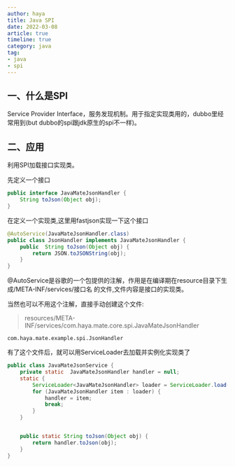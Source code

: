 ```yaml
---
author: haya
title: Java SPI
date: 2022-03-08
article: true
timeline: true
category: java
tag:
- java
- spi
---
```

## 一、什么是SPI
Service Provider Interface，服务发现机制。用于指定实现类用的，dubbo里经常用到(but dubbo的spi跟jdk原生的spi不一样)。

## 二、应用
利用SPI加载接口实现类。

先定义一个接口
```java
public interface JavaMateJsonHandler {
    String toJson(Object obj);
}
```

在定义一个实现类,这里用fastjson实现一下这个接口
```java
@AutoService(JavaMateJsonHandler.class)
public class JsonHandler implements JavaMateJsonHandler {
    public  String toJson(Object obj) {
        return JSON.toJSONString(obj);
    }
}
```

@AutoService是谷歌的一个包提供的注解，作用是在编译期在resource目录下生成/META-INF/services/接口名 的文件,文件内容是接口的实现类。

当然也可以不用这个注解，直接手动创建这个文件:

> resources/META-INF/services/com.haya.mate.core.spi.JavaMateJsonHandler
```
com.haya.mate.example.spi.JsonHandler
```

有了这个文件后，就可以用ServiceLoader去加载并实例化实现类了

```java
public class JavaMateJsonService {
    private static  JavaMateJsonHandler handler = null;
    static {
        ServiceLoader<JavaMateJsonHandler> loader = ServiceLoader.load(JavaMateJsonHandler.class);
        for (JavaMateJsonHandler item : loader) {
            handler = item;
            break;
        }
    }


    public static String toJson(Object obj) {
        return handler.toJson(obj);
    }
}
```